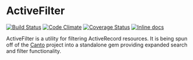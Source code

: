ActiveFilter
============
[![Build Status](https://travis-ci.org/danascheider/active_filter.svg?branch=master)](https://travis-ci.org/danascheider/active_filter) [![Code Climate](https://codeclimate.com/github/danascheider/active_filter/badges/gpa.svg)](https://codeclimate.com/github/danascheider/active_filter) [![Coverage Status](https://coveralls.io/repos/danascheider/active_filter/badge.png)](https://coveralls.io/r/danascheider/active_filter) [![Inline docs](http://inch-ci.org/github/danascheider/active_filter.png?branch=master)](http://inch-ci.org/github/danascheider/active_filter)

ActiveFilter is a utility for filtering ActiveRecord resources. It is being spun off of 
the [Canto](https://github.com/danascheider/canto) project into a standalone gem providing
expanded search and filter functionality.